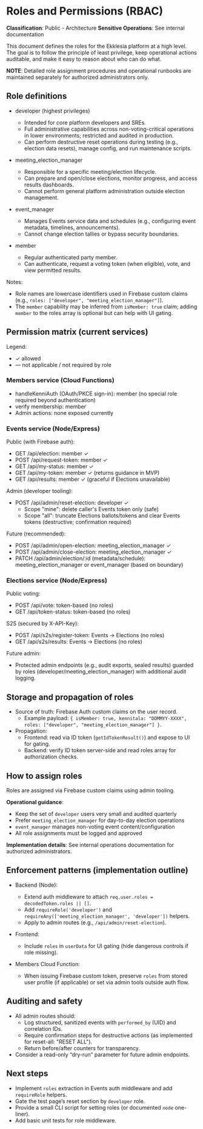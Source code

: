 # Roles and Permissions (RBAC)

**Classification**: Public - Architecture
**Sensitive Operations**: See internal documentation

This document defines the roles for the Ekklesia platform at a high level. The goal is to follow the principle of least privilege, keep operational actions auditable, and make it easy to reason about who can do what.

**NOTE**: Detailed role assignment procedures and operational runbooks are maintained separately for authorized administrators only.

## Role definitions

- developer (highest privileges)
  - Intended for core platform developers and SREs.
  - Full administrative capabilities across non-voting-critical operations in lower environments; restricted and audited in production.
  - Can perform destructive reset operations during testing (e.g., election data resets), manage config, and run maintenance scripts.

- meeting_election_manager
  - Responsible for a specific meeting/election lifecycle.
  - Can prepare and open/close elections, monitor progress, and access results dashboards.
  - Cannot perform general platform administration outside election management.

- event_manager
  - Manages Events service data and schedules (e.g., configuring event metadata, timelines, announcements).
  - Cannot change election tallies or bypass security boundaries.

- member
  - Regular authenticated party member.
  - Can authenticate, request a voting token (when eligible), vote, and view permitted results.

Notes:
- Role names are lowercase identifiers used in Firebase custom claims (e.g., `roles: ["developer", "meeting_election_manager"]`).
- The `member` capability may be inferred from `isMember: true` claim; adding `member` to the roles array is optional but can help with UI gating.

## Permission matrix (current services)

Legend:
- ✓ allowed
- — not applicable / not required by role

### Members service (Cloud Functions)
- handleKenniAuth (OAuth/PKCE sign-in): member (no special role required beyond authentication)
- verify membership: member
- Admin actions: none exposed currently

### Events service (Node/Express)
Public (with Firebase auth):
- GET /api/election: member ✓
- POST /api/request-token: member ✓
- GET /api/my-status: member ✓
- GET /api/my-token: member ✓ (returns guidance in MVP)
- GET /api/results: member ✓ (graceful if Elections unavailable)

Admin (developer tooling):
- POST /api/admin/reset-election: developer ✓
  - Scope "mine": delete caller's Events token only (safe)
  - Scope "all": truncate Elections ballots/tokens and clear Events tokens (destructive; confirmation required)

Future (recommended):
- POST /api/admin/open-election: meeting_election_manager ✓
- POST /api/admin/close-election: meeting_election_manager ✓
- PATCH /api/admin/election/:id (metadata/schedule): meeting_election_manager or event_manager (based on boundary)

### Elections service (Node/Express)
Public voting:
- POST /api/vote: token-based (no roles)
- GET /api/token-status: token-based (no roles)

S2S (secured by X-API-Key):
- POST /api/s2s/register-token: Events → Elections (no roles)
- GET  /api/s2s/results: Events → Elections (no roles)

Future admin:
- Protected admin endpoints (e.g., audit exports, sealed results) guarded by roles (developer/meeting_election_manager) with additional audit logging.

## Storage and propagation of roles

- Source of truth: Firebase Auth custom claims on the user record.
  - Example payload: `{ isMember: true, kennitala: "DDMMYY-XXXX", roles: ["developer", "meeting_election_manager"] }`.
- Propagation:
  - Frontend: read via ID token (`getIdTokenResult()`) and expose to UI for gating.
  - Backend: verify ID token server-side and read roles array for authorization checks.

## How to assign roles

Roles are assigned via Firebase custom claims using admin tooling.

**Operational guidance**:
- Keep the set of `developer` users very small and audited quarterly
- Prefer `meeting_election_manager` for day-to-day election operations
- `event_manager` manages non-voting event content/configuration
- All role assignments must be logged and approved

**Implementation details**: See internal operations documentation for authorized administrators.

## Enforcement patterns (implementation outline)

- Backend (Node):
  - Extend auth middleware to attach `req.user.roles = decodedToken.roles || []`.
  - Add `requireRole('developer')` and `requireAny(['meeting_election_manager', 'developer'])` helpers.
  - Apply to admin routes (e.g., `/api/admin/reset-election`).

- Frontend:
  - Include `roles` in `userData` for UI gating (hide dangerous controls if role missing).

- Members Cloud Function:
  - When issuing Firebase custom token, preserve `roles` from stored user profile (if applicable) or set via admin tools outside auth flow.

## Auditing and safety

- All admin routes should:
  - Log structured, sanitized events with `performed_by` (UID) and correlation IDs.
  - Require confirmation steps for destructive actions (as implemented for reset-all: "RESET ALL").
  - Return before/after counters for transparency.
- Consider a read-only “dry-run” parameter for future admin endpoints.

## Next steps

- Implement `roles` extraction in Events auth middleware and add `requireRole` helpers.
- Gate the test page’s reset section by `developer` role.
- Provide a small CLI script for setting roles (or documented `node` one-liner).
- Add basic unit tests for role middleware.
